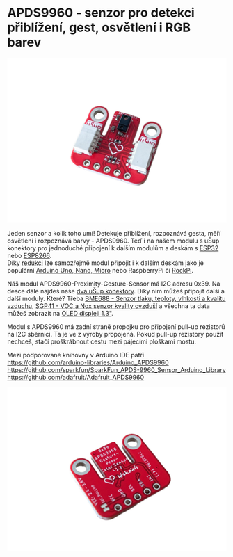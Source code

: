 # APDS9960 - senzor pro detekci přiblížení, gest, osvětlení i RGB barev

![APDS9960 modul](https://github.com/LaskaKit/APDS9960-Proximity-Gesture-Sensor/blob/main/img/LaskaKit-APDS9960-Proximity-Gesture-Sensor-1.jpg)

Jeden senzor a kolik toho umí! Detekuje přiblížení, rozpoznává gesta, měří osvětlení i rozpoznává barvy - APDS9960. Teď i na našem modulu s uŠup konektory pro jednoduché připojení k dalším modulům a deskám s [ESP32](https://www.laskakit.cz/vyhledavani/?string=esp32) nebo [ESP8266](https://www.laskakit.cz/vyhledavani/?string=esp8266).</br>
Díky [redukci](https://www.laskakit.cz/--sup--stemma-qt--qwiic-jst-sh-4-pin-kabel-dupont-samice/) lze samozřejmě modul připojit i k dalším deskám jako je populární [Arduino Uno, Nano, Micro](https://www.laskakit.cz/vyhledavani/?string=arduino%20uno) nebo RaspberryPi či [RockPi](https://www.laskakit.cz/vyhledavani/?string=rockpi).</br>

Náš modul APDS9960-Proximity-Gesture-Sensor má I2C adresu 0x39. Na desce dále najdeš naše [dva uŠup konektory](https://blog.laskakit.cz/predstavujeme-univerzalni-konektor-pro-propojeni-modulu-a-cidel-%ce%bcsup/). Díky nim můžeš připojit další a další moduly. Které? 
Třeba [BME688 - Senzor tlaku, teploty, vlhkosti a kvalitu vzduchu](https://www.laskakit.cz/laskakit-bme688-senzor-tlaku--teploty--vlhkosti-a-kvalitu-vzduchu/), [SGP41 - VOC a Nox senzor kvality ovzduší](https://www.laskakit.cz/laskakit-sgp41-voc-a-nox-senzor-kvality-ovzdusi/) a všechna ta data můžeš zobrazit na [OLED displeji 1.3"](https://www.laskakit.cz/laskakit-oled-displej-128x64-1-3--i2c/?variantId=11903).

Modul s APDS9960 má zadní straně propojku pro připojení pull-up rezistorů na I2C sběrnici. Ta je ve z výroby propojená. Pokud pull-up rezistory použít nechceš, stačí proškrábnout cestu mezi pájecími ploškami mostu.

Mezi podporované knihovny v Arduino IDE patří</br>
https://github.com/arduino-libraries/Arduino_APDS9960</br>
https://github.com/sparkfun/SparkFun_APDS-9960_Sensor_Arduino_Library</br>
https://github.com/adafruit/Adafruit_APDS9960</br>

![Bottom strana modulu](https://github.com/LaskaKit/APDS9960-Proximity-Gesture-Sensor/blob/main/img/LaskaKit-APDS9960-Proximity-Gesture-Sensor-3.jpg)
